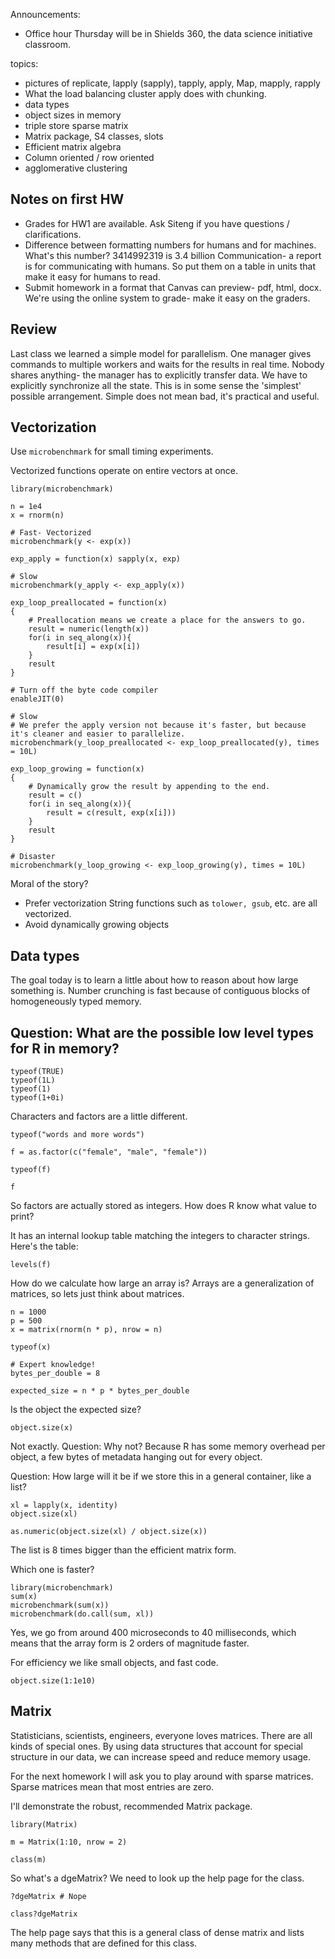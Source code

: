 Announcements:

- Office hour Thursday will be in Shields 360, the data science initiative classroom.

topics: 

- pictures of replicate, lapply (sapply), tapply, apply, Map, mapply, rapply
- What the load balancing cluster apply does with chunking.
- data types
- object sizes in memory
- triple store sparse matrix
- Matrix package, S4 classes, slots
- Efficient matrix algebra
- Column oriented / row oriented
- agglomerative clustering


## Notes on first HW

- Grades for HW1 are available.
  Ask Siteng if you have questions / clarifications.
- Difference between formatting numbers for humans and for machines.
  What's this number? 3414992319 is 3.4 billion
  Communication- a report is for communicating with humans.
  So put them on a table in units that make it easy for humans to read.
- Submit homework in a format that Canvas can preview- pdf, html, docx.
  We're using the online system to grade- make it easy on the graders.
  

## Review

Last class we learned a simple model for parallelism.
One manager gives commands to multiple workers and waits for the results in real time.
Nobody shares anything- the manager has to explicitly transfer data.
We have to explicitly synchronize all the state.
This is in some sense the 'simplest' possible arrangement.
Simple does not mean bad, it's practical and useful.


## Vectorization

Use `microbenchmark` for small timing experiments.

Vectorized functions operate on entire vectors at once.

```{r}
library(microbenchmark)

n = 1e4
x = rnorm(n)

# Fast- Vectorized
microbenchmark(y <- exp(x))

exp_apply = function(x) sapply(x, exp)

# Slow
microbenchmark(y_apply <- exp_apply(x))

exp_loop_preallocated = function(x)
{
    # Preallocation means we create a place for the answers to go.
    result = numeric(length(x))
    for(i in seq_along(x)){
        result[i] = exp(x[i])
    }
    result
}

# Turn off the byte code compiler
enableJIT(0)

# Slow
# We prefer the apply version not because it's faster, but because it's cleaner and easier to parallelize.
microbenchmark(y_loop_preallocated <- exp_loop_preallocated(y), times = 10L)

exp_loop_growing = function(x)
{
    # Dynamically grow the result by appending to the end.
    result = c()
    for(i in seq_along(x)){
        result = c(result, exp(x[i]))
    }
    result
}

# Disaster
microbenchmark(y_loop_growing <- exp_loop_growing(y), times = 10L)

```

Moral of the story?

- Prefer vectorization
  String functions such as `tolower, gsub`, etc. are all vectorized.
- Avoid dynamically growing objects


## Data types

The goal today is to learn a little about how to reason about how large something is.
Number crunching is fast because of contiguous blocks of homogeneously typed memory.

Question: What are the possible low level types for R in memory?
- 

```{r}
typeof(TRUE)
typeof(1L)
typeof(1)
typeof(1+0i)
```

Characters and factors are a little different.

```{r}
typeof("words and more words")

f = as.factor(c("female", "male", "female"))

typeof(f)

f
```

So factors are actually stored as integers.
How does R know what value to print?

It has an internal lookup table matching the integers to character strings.
Here's the table:

```{r}
levels(f)
```

How do we calculate how large an array is?
Arrays are a generalization of matrices, so lets just think about matrices.

```{r}
n = 1000
p = 500
x = matrix(rnorm(n * p), nrow = n)

typeof(x)

# Expert knowledge!
bytes_per_double = 8

expected_size = n * p * bytes_per_double
```

Is the object the expected size?

```{r}
object.size(x)
```

Not exactly.
Question: Why not?
Because R has some memory overhead per object, a few bytes of metadata hanging out for every object.

Question: How large will it be if we store this in a general container, like a list?

```{r}
xl = lapply(x, identity)
object.size(xl)

as.numeric(object.size(xl) / object.size(x))
```

The list is 8 times bigger than the efficient matrix form.

Which one is faster?

```{r}
library(microbenchmark)
sum(x)
microbenchmark(sum(x))
microbenchmark(do.call(sum, xl))
```

Yes, we go from around 400 microseconds to 40 milliseconds, which means that the array form is 2 orders of magnitude faster.

For efficiency we like small objects, and fast code.

```{r}
object.size(1:1e10)
```

## Matrix

Statisticians, scientists, engineers, everyone loves matrices.
There are all kinds of special ones.
By using data structures that account for special structure in our data, we can increase speed and reduce memory usage.

For the next homework I will ask you to play around with sparse matrices.
Sparse matrices mean that most entries are zero.

I'll demonstrate the robust, recommended Matrix package.

```{r}
library(Matrix)

m = Matrix(1:10, nrow = 2)

class(m)
```

So what's a dgeMatrix?
We need to look up the help page for the class.

```{r}
?dgeMatrix # Nope

class?dgeMatrix
```

The help page says that this is a general class of dense matrix and lists many methods that are defined for this class.
